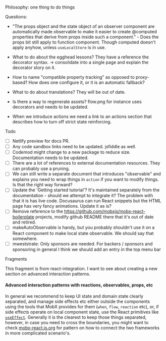 Philosophy: one thing to do things

Questions:

-   "The props object and the state object of an observer component are automatically
    made observable to make it easier to create @computed properties that derive from props inside such a component." - Does the props bit still apply to function
    component. Though computed doesn't apply anyhow, unless `useLocalStore` is in
    use.

-   What to do about the egghead lessons? They have a reference the decorator
    syntax. -> consolidate into a single page and explain the decorator story on it.

-   How to name "compatible property tracking" as opposed to proxy-based?
    How does one configure it, or it is an automatic fallback?

-   What to do about translations? They will be out of date.

-   Is there a way to regenerate assets? flow.png for instance uses
    decorators and needs to be updated.

-   When we introduce actions we need a link to an actions section that describes
    how to turn off strict state reinforcing.

Todo

-   [ ] Netlify preview for docs PR.
-   [ ] Any code sandbox links need to be updated. jsfiddle as well.
-   [ ] Codemod might change to a new package to reduce size. Documentation needs to be updated.
-   [ ] There are a lot of references to external documentation resources. They can probably use a pruning.
-   [ ] We can still write a separate document that introduces "observable" and explains you need to wrap things in `action` if you want to modify things. Is that the right way forward?
-   [ ] Update the 'Getting started tutorial'? It's maintained separately from the documentation - should we attempt to integrate it? The problem with that it is has live code. Docusaurus can run React snippets but the HTML page has very fancy animations. Update it as is?
-   [ ] Remove reference to the https://github.com/mobxjs/mobx-react-boilerplate projects, modify github README there that it's out of date and retired.
-   [ ] makeAutoObservable is handy, but you probably shouldn't use it on a React component to make local state observable. We should say that somewhere.
-   [ ] mweststrate: Only sponsors are needed. For backers / sponsors and sponsoring in general I think we should add an entry in the top menu bar

Fragments

This fragment is from react-integration. I want to see about creating
a new section on advanced interaction patterns.

#### Advanced interaction patterns with reactions, observables, props, etc

In general we recommend to keep UI state and domain state clearly separated,
and manage side effects etc either outside the components using the tools that MobX provides for them (`when`, `flow`, `reaction` etc),
or, if side effects operate on local component state, use the React primitives like [`useEffect`](https://reactjs.org/docs/hooks-effect.html).
Generally it is the clearest to keep those things separated, however, in case you need to cross the boundaries, you might want to check [mobx-react.js.org](https://mobx-react.js.org/) for pattern on how to connect the two frameworks in more complicated scenario's.

